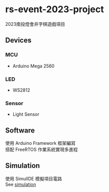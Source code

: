 # rs-event-2023-project
2023南投燈會井字棋遊戲項目
## Devices 
### MCU
 - Arduino Mega 2560
### LED
 - WS2812
### Sensor
 - Light Sensor
## Software
使用 Arduino Framework 框架編寫  
搭配 FreeRTOS 作業系統實現多進程  
## Simulation
使用 SimulIDE 模擬項目電路  
See [simulation](simulation)
